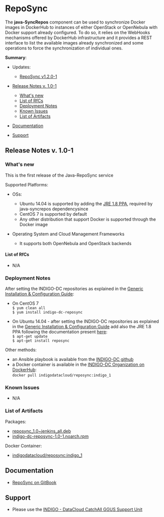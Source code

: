 # RepoSync

The **java-SyncRepos** component can be used to synchronize Docker images in DockerHub to instances of either OpenStack or OpenNebula with Docker support already configured. To do so, it relies on the WebHooks mechanisms offered by DockerHub infrastructure and it provides a REST interface to list the available images already synchronized and some operations to force the synchronization of individual ones.

**Summary**:

* Updates:<br>
  * [RepoSync v1.2.0-1](https://indigo-dc.gitbooks.io/indigo-datacloud-releases/content/indigo1/fifth_update_of_indigo-1.html#rs)<br>


* [Release Notes v. 1.0-1](#id1)
  * [What's new](#id2)
  * [List of RfCs](#id3)
  * [Deployment Notes](#id4)
  * [Known Issues](#id5)
  * [List of Artifacts](#id7)
  
  
* [Documentation](#id6)
* [Support](#id8)


<a id="id1"></a>
## Release Notes v. 1.0-1

<a id="id2"></a>
### What's new

This is the first release of the Java-RepoSync service

Supported Platforms:
* OSs:
  *  Ubuntu 14.04 is supported by adding the [JRE 1.8 PPA](https://launchpad.net/~openjdk-r/+archive/ubuntu/ppa), required by java-syncrepos dependencysince 
  * CentOS 7 is supported by default
  * Any other distribution that support Docker is supported through the Docker image

* Operating System and Cloud Management Frameworks
  * It supports both OpenNebula and OpenStack backends

<a id="id3"></a>
#### List of RfCs 

* N/A

<a id="id4"></a>
### Deployment Notes

After setting the INDIGO-DC repositories as explained in the [Generic Installation & Configuration Guide](../generic_installation_and_configuration_guide_1.md):
* On CentOS 7 <br>
```$ yum clean all```<br>
```$ yum install indigo-dc-reposync```

* On Ubuntu 14.04 - after setting the INDIGO-DC repositories as explained in the [Generic Installation & Configuration Guide](../generic_installation_and_configuration_guide_1.md) add also the JRE 1.8 PPA following the documentation present [here](https://launchpad.net/~openjdk-r/+archive/ubuntu/ppa):<br>
  ```$ apt-get update```<br>
  ```$ apt-get install reposync```

Other methods:
* an Ansible playbook is available from the [INDIGO-DC github](https://github.com/indigo-dc/java-syncrepos/tree/master/ansible/tasks)
* a Docker container is available in the [INDIGO-DC Organization on DockerHub](https://hub.docker.com/r/indigodatacloud/reposync/):<br>
  ```docker pull indigodatacloud/reposync:indigo_1```

<a id="id5"></a>
### Known Issues

* N/A

<a id="id7"></a>
### List of Artifacts

Packages:
* [reposync_1.0~jenkins_all.deb](http://repo.indigo-datacloud.eu/repository/indigo/1/ubuntu/dists/trusty/main/binary-amd64/reposync_1.0~jenkins_all.deb)
* [indigo-dc-reposync-1.0-1.noarch.rpm](http://repo.indigo-datacloud.eu/repository/indigo/1/centos7/x86_64/base/indigo-dc-reposync-1.0-1.noarch.rpm)

Docker Container:
* [indigodatacloud/reposync:indigo_1](https://hub.docker.com/r/indigodatacloud/reposync/)

<a id="id6"></a>
## Documentation

* [RepoSync on GitBook](https://indigo-dc.gitbooks.io/java-syncrepos/content/)

<a id="id8"></a>
## Support

* Please use the [INDIGO - DataCloud CatchAll GGUS Support Unit](https://wiki.egi.eu/wiki/GGUS:INDIGO_DataCloud_Catch-all_FAQ)
